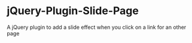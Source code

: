 jQuery-Plugin-Slide-Page
========================

A jQuery plugin to add a slide effect when you click on a link for an other page